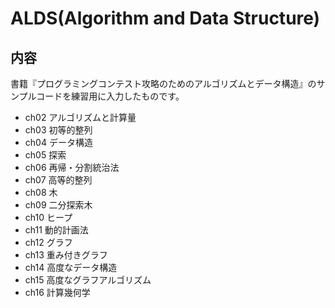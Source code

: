 # ALDS(Algorithm and Data Structure)

## 内容

書籍『プログラミングコンテスト攻略のためのアルゴリズムとデータ構造』のサンプルコードを練習用に入力したものです。

- ch02 アルゴリズムと計算量
- ch03 初等的整列
- ch04 データ構造
- ch05 探索
- ch06 再帰・分割統治法
- ch07 高等的整列
- ch08 木
- ch09 二分探索木
- ch10 ヒープ
- ch11 動的計画法
- ch12 グラフ
- ch13 重み付きグラフ
- ch14 高度なデータ構造
- ch15 高度なグラフアルゴリズム
- ch16 計算幾何学
